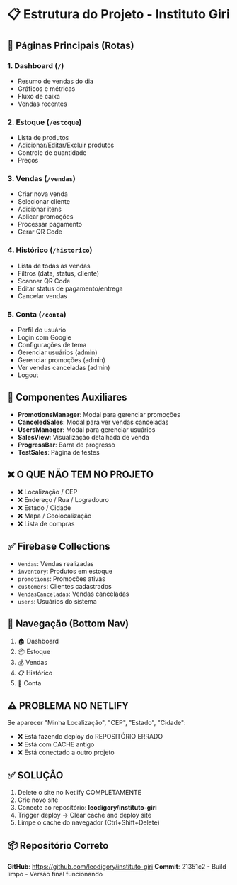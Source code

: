 # 📋 Estrutura do Projeto - Instituto Giri

## 🎯 Páginas Principais (Rotas)

### 1. **Dashboard** (`/`)
   - Resumo de vendas do dia
   - Gráficos e métricas
   - Fluxo de caixa
   - Vendas recentes

### 2. **Estoque** (`/estoque`)
   - Lista de produtos
   - Adicionar/Editar/Excluir produtos
   - Controle de quantidade
   - Preços

### 3. **Vendas** (`/vendas`)
   - Criar nova venda
   - Selecionar cliente
   - Adicionar itens
   - Aplicar promoções
   - Processar pagamento
   - Gerar QR Code

### 4. **Histórico** (`/historico`)
   - Lista de todas as vendas
   - Filtros (data, status, cliente)
   - Scanner QR Code
   - Editar status de pagamento/entrega
   - Cancelar vendas

### 5. **Conta** (`/conta`)
   - Perfil do usuário
   - Login com Google
   - Configurações de tema
   - Gerenciar usuários (admin)
   - Gerenciar promoções (admin)
   - Ver vendas canceladas (admin)
   - Logout

## 🔧 Componentes Auxiliares

- **PromotionsManager**: Modal para gerenciar promoções
- **CanceledSales**: Modal para ver vendas canceladas
- **UsersManager**: Modal para gerenciar usuários
- **SalesView**: Visualização detalhada de venda
- **ProgressBar**: Barra de progresso
- **TestSales**: Página de testes

## ❌ O QUE NÃO TEM NO PROJETO

- ❌ Localização / CEP
- ❌ Endereço / Rua / Logradouro
- ❌ Estado / Cidade
- ❌ Mapa / Geolocalização
- ❌ Lista de compras

## ✅ Firebase Collections

- `Vendas`: Vendas realizadas
- `inventory`: Produtos em estoque
- `promotions`: Promoções ativas
- `customers`: Clientes cadastrados
- `VendasCanceladas`: Vendas canceladas
- `users`: Usuários do sistema

## 🚀 Navegação (Bottom Nav)

1. 🏠 Dashboard
2. 📦 Estoque
3. 💰 Vendas
4. 📋 Histórico
5. 👤 Conta

## ⚠️ PROBLEMA NO NETLIFY

Se aparecer "Minha Localização", "CEP", "Estado", "Cidade":
- ❌ Está fazendo deploy do REPOSITÓRIO ERRADO
- ❌ Está com CACHE antigo
- ❌ Está conectado a outro projeto

## ✅ SOLUÇÃO

1. Delete o site no Netlify COMPLETAMENTE
2. Crie novo site
3. Conecte ao repositório: **leodigory/instituto-giri**
4. Trigger deploy → Clear cache and deploy site
5. Limpe o cache do navegador (Ctrl+Shift+Delete)

## 📦 Repositório Correto

**GitHub**: https://github.com/leodigory/instituto-giri
**Commit**: 21351c2 - Build limpo - Versão final funcionando
